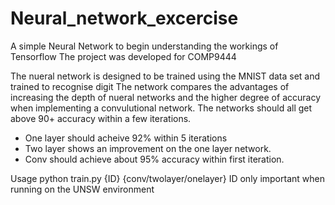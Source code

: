 # Neural_network_excercise
A simple Neural Network to begin understanding the workings of Tensorflow
The project was developed for COMP9444

The nueral network is designed to be trained using the MNIST data set and trained to recognise digit
The network compares the advantages of increasing the depth of nueral networks and the higher degree
of accuracy when implementing a convulutional network.
The networks should all get above 90+ accuracy within a few iterations.
- One layer should acheive 92% within 5 iterations
- Two layer shows an improvement on the one layer network.
- Conv should achieve about 95% accuracy within first iteration.

Usage python train.py {ID} {conv/twolayer/onelayer}
ID only important when running on the UNSW environment
